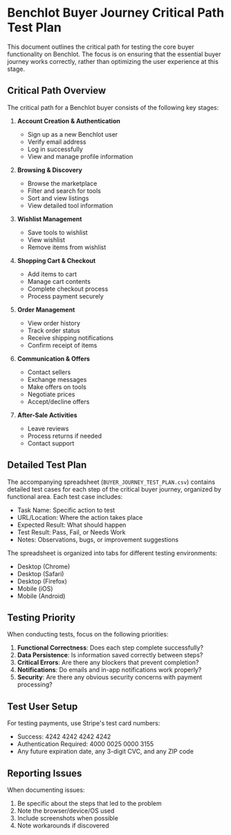 # Benchlot Buyer Journey Critical Path Test Plan

This document outlines the critical path for testing the core buyer functionality on Benchlot. The focus is on ensuring that the essential buyer journey works correctly, rather than optimizing the user experience at this stage.

## Critical Path Overview

The critical path for a Benchlot buyer consists of the following key stages:

1. **Account Creation & Authentication**
   - Sign up as a new Benchlot user
   - Verify email address
   - Log in successfully
   - View and manage profile information

2. **Browsing & Discovery**
   - Browse the marketplace
   - Filter and search for tools
   - Sort and view listings
   - View detailed tool information

3. **Wishlist Management**
   - Save tools to wishlist
   - View wishlist
   - Remove items from wishlist

4. **Shopping Cart & Checkout**
   - Add items to cart
   - Manage cart contents
   - Complete checkout process
   - Process payment securely

5. **Order Management**
   - View order history
   - Track order status
   - Receive shipping notifications
   - Confirm receipt of items

6. **Communication & Offers**
   - Contact sellers
   - Exchange messages
   - Make offers on tools
   - Negotiate prices
   - Accept/decline offers

7. **After-Sale Activities**
   - Leave reviews
   - Process returns if needed
   - Contact support

## Detailed Test Plan

The accompanying spreadsheet (`BUYER_JOURNEY_TEST_PLAN.csv`) contains detailed test cases for each step of the critical buyer journey, organized by functional area. Each test case includes:

- Task Name: Specific action to test
- URL/Location: Where the action takes place
- Expected Result: What should happen
- Test Result: Pass, Fail, or Needs Work
- Notes: Observations, bugs, or improvement suggestions

The spreadsheet is organized into tabs for different testing environments:
- Desktop (Chrome)
- Desktop (Safari)
- Desktop (Firefox)
- Mobile (iOS)
- Mobile (Android)

## Testing Priority

When conducting tests, focus on the following priorities:

1. **Functional Correctness**: Does each step complete successfully?
2. **Data Persistence**: Is information saved correctly between steps?
3. **Critical Errors**: Are there any blockers that prevent completion?
4. **Notifications**: Do emails and in-app notifications work properly?
5. **Security**: Are there any obvious security concerns with payment processing?

## Test User Setup

For testing payments, use Stripe's test card numbers:
- Success: 4242 4242 4242 4242
- Authentication Required: 4000 0025 0000 3155
- Any future expiration date, any 3-digit CVC, and any ZIP code

## Reporting Issues

When documenting issues:
1. Be specific about the steps that led to the problem
2. Note the browser/device/OS used
3. Include screenshots when possible
4. Note workarounds if discovered